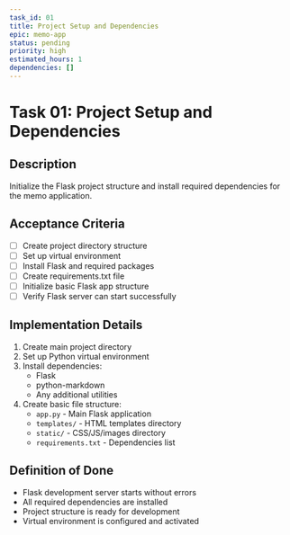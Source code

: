```yaml
---
task_id: 01
title: Project Setup and Dependencies
epic: memo-app
status: pending
priority: high
estimated_hours: 1
dependencies: []
---
```


# Task 01: Project Setup and Dependencies

## Description
Initialize the Flask project structure and install required dependencies for the memo application.

## Acceptance Criteria
- [ ] Create project directory structure
- [ ] Set up virtual environment
- [ ] Install Flask and required packages
- [ ] Create requirements.txt file
- [ ] Initialize basic Flask app structure
- [ ] Verify Flask server can start successfully

## Implementation Details
1. Create main project directory
2. Set up Python virtual environment
3. Install dependencies:
   - Flask
   - python-markdown
   - Any additional utilities
4. Create basic file structure:
   - `app.py` - Main Flask application
   - `templates/` - HTML templates directory
   - `static/` - CSS/JS/images directory
   - `requirements.txt` - Dependencies list

## Definition of Done
- Flask development server starts without errors
- All required dependencies are installed
- Project structure is ready for development
- Virtual environment is configured and activated